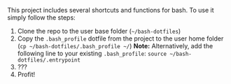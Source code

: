 This project includes several shortcuts and functions for bash. To use it simply follow the steps:
1. Clone the repo to the user base folder (`~/bash-dotfiles`)
2. Copy the `.bash_profile` dotfile from the project to the user home folder (`cp ~/bash-dotfiles/.bash_profile ~/`)
   **Note:** Alternatively, add the following line to your existing `.bash_profile`: `source ~/bash-dotfiles/.entrypoint`
3. ???
4. Profit!